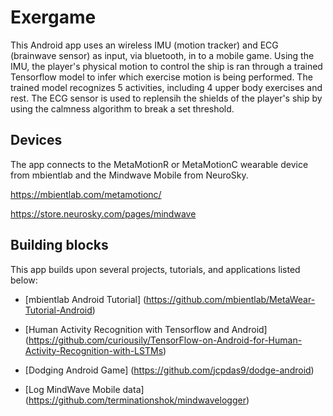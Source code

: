# Exergame

This Android app uses an wireless IMU (motion tracker) and ECG (brainwave sensor) as input, via bluetooth, in to a mobile game. Using the IMU, the player's physical motion to control the ship is ran through a trained Tensorflow model to infer which exercise motion is being performed. The trained model recognizes 5 activities, including 4 upper body exercises and rest. The ECG sensor is used to replensih the shields of the player's ship by using the calmness algorithm to break a set threshold.

## Devices
The app connects to the MetaMotionR or MetaMotionC wearable device from mbientlab and the Mindwave Mobile from NeuroSky.

https://mbientlab.com/metamotionc/

https://store.neurosky.com/pages/mindwave


## Building blocks

This app builds upon several projects, tutorials, and applications listed below:

- [mbientlab Android Tutorial] (https://github.com/mbientlab/MetaWear-Tutorial-Android)

- [Human Activity Recognition with Tensorflow and Android] (https://github.com/curiousily/TensorFlow-on-Android-for-Human-Activity-Recognition-with-LSTMs)

- [Dodging Android Game] (https://github.com/jcpdas9/dodge-android)

- [Log MindWave Mobile data] (https://github.com/terminationshok/mindwavelogger)
